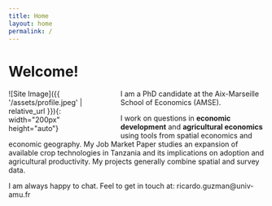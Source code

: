 ```yaml
---
title: Home
layout: home
permalink: /
---
```

# Welcome!

<div style="float: left; margin-right: 20px; width: 200px; height: auto;">
 ![Site Image]({{ '/assets/profile.jpeg' | relative_url }}){: width="200px" height="auto"}
</div>

I am a PhD candidate at the Aix-Marseille School of Economics ([AMSE]).

<p> I work on questions in <strong>economic development</strong> and <strong>agricultural economics</strong> using tools from spatial economics and economic geography. My Job Market Paper studies an expansion of available crop technologies in Tanzania and its implications on adoption and agricultural productivity. My projects generally combine spatial and survey data. </p>

I am always happy to chat. Feel to get in touch at: ricardo.guzman@univ-amu.fr

[AMSE]: [https://just-the-docs.github.io/just-the-docs/](https://www.amse-aixmarseille.fr/en)

<style>
  a {
      color: #212121; /* Your link color */
      text-decoration: none; /* Optional: removes underline */
  }

  a:hover {
      color: #1C86EE; /* Hover color */
  }
</style>
